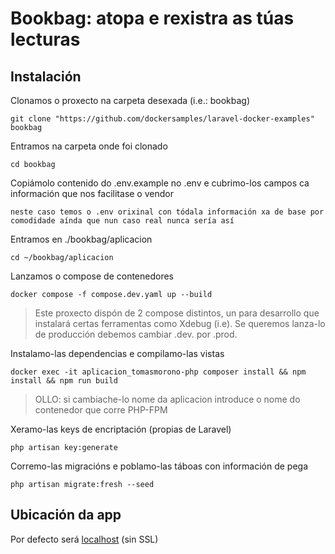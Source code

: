 # Bookbag: atopa e rexistra as túas lecturas

## Instalación

Clonamos o proxecto na carpeta desexada (i.e.: bookbag)
```
git clone "https://github.com/dockersamples/laravel-docker-examples" bookbag
```

Entramos na carpeta onde foi clonado
```
cd bookbag
```

Copiámolo contenido do .env.example no .env e cubrimo-los campos ca información que nos facilitase o vendor
```
neste caso temos o .env orixinal con tódala información xa de base por comodidade aínda que nun caso real nunca sería así
```

Entramos en ./bookbag/aplicacion
```
cd ~/bookbag/aplicacion
```

Lanzamos o compose de contenedores
```
docker compose -f compose.dev.yaml up --build
```
> Este proxecto dispón de 2 compose distintos, un para desarrollo que instalará certas ferramentas como Xdebug (i.e).
> Se queremos lanza-lo de producción debemos cambiar .dev. por .prod.

Instalamo-las dependencias e compilamo-las vistas 
```
docker exec -it aplicacion_tomasmorono-php composer install && npm install && npm run build
```
> OLLO: si cambiache-lo nome da aplicacion introduce o nome do contenedor que corre PHP-FPM

Xeramo-las keys de encriptación (propias de Laravel)
```
php artisan key:generate
```

Corremo-las migracións e poblamo-las táboas con información de pega
```
php artisan migrate:fresh --seed
```

## Ubicación da app
Por defecto será [localhost](http://localhost) (sin SSL)

